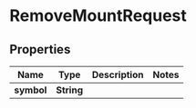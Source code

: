 

# RemoveMountRequest


## Properties

| Name | Type | Description | Notes |
|------------ | ------------- | ------------- | -------------|
|**symbol** | **String** |  |  |



